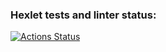 ### Hexlet tests and linter status:
[![Actions Status](https://github.com/Gashishkhanov/java-project-71/actions/workflows/hexlet-check.yml/badge.svg)](https://github.com/Gashishkhanov/java-project-71/actions)